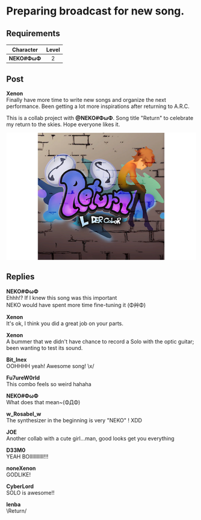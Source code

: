 # Preparing broadcast for new song.
## Requirements
| Character  |Level|
|------------|:---:|
|**NEKO#ΦωΦ**|  2  |

## Post
**Xenon**<br>
Finally have more time to write new songs and organize the next performance. Been getting a lot more inspirations after returning to A.R.C.

This is a collab project with **@NEKO\#ΦωΦ**. Song title "Return" to celebrate my return to the skies. Hope everyone likes it.

![x0201.png](./attachments/x0201.png)
## Replies
**NEKO#ΦωΦ**<br>
Ehhh!? If I knew this song was this important<br>
NEKO would have spent more time fine-tuning it (Φ艸Φ)

**Xenon**<br>
It's ok, I think you did a great job on your parts.

**Xenon**<br>
A bummer that we didn't have chance to record a Solo with the optic guitar; been wanting to test its sound.

**Bit_Inex**<br>
OOHHHH yeah! Awesome song! \\x/ 

**Fu7ureW0rld**<br>
This combo feels so weird hahaha

**NEKO#ΦωΦ**<br>
What does that mean~(ΦДΦ)

**w_Rosabel_w**<br>
The synthesizer in the beginning is very "NEKO" ! XDD

**JOE**<br>
Another collab with a cute girl...man, good looks get you everything

**D33M0**<br>
YEAH BOIIIIIIIIII!!!

**noneXenon**<br>
GODLIKE!

**CyberLord**<br>
SOLO is awesome!!

**lenba**<br>
\\Return/

